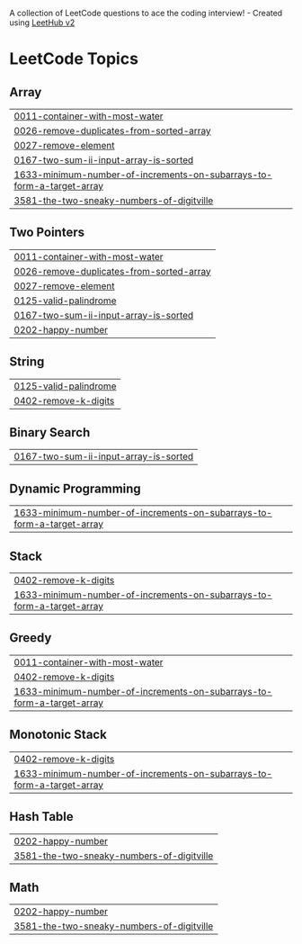 A collection of LeetCode questions to ace the coding interview! - Created using [LeetHub v2](https://github.com/arunbhardwaj/LeetHub-2.0)
<!---LeetCode Topics Start-->
# LeetCode Topics
## Array
|  |
| ------- |
| [0011-container-with-most-water](https://github.com/HRSH455/DSA_prac/tree/master/0011-container-with-most-water) |
| [0026-remove-duplicates-from-sorted-array](https://github.com/HRSH455/DSA_prac/tree/master/0026-remove-duplicates-from-sorted-array) |
| [0027-remove-element](https://github.com/HRSH455/DSA_prac/tree/master/0027-remove-element) |
| [0167-two-sum-ii-input-array-is-sorted](https://github.com/HRSH455/DSA_prac/tree/master/0167-two-sum-ii-input-array-is-sorted) |
| [1633-minimum-number-of-increments-on-subarrays-to-form-a-target-array](https://github.com/HRSH455/DSA_prac/tree/master/1633-minimum-number-of-increments-on-subarrays-to-form-a-target-array) |
| [3581-the-two-sneaky-numbers-of-digitville](https://github.com/HRSH455/DSA_prac/tree/master/3581-the-two-sneaky-numbers-of-digitville) |
## Two Pointers
|  |
| ------- |
| [0011-container-with-most-water](https://github.com/HRSH455/DSA_prac/tree/master/0011-container-with-most-water) |
| [0026-remove-duplicates-from-sorted-array](https://github.com/HRSH455/DSA_prac/tree/master/0026-remove-duplicates-from-sorted-array) |
| [0027-remove-element](https://github.com/HRSH455/DSA_prac/tree/master/0027-remove-element) |
| [0125-valid-palindrome](https://github.com/HRSH455/DSA_prac/tree/master/0125-valid-palindrome) |
| [0167-two-sum-ii-input-array-is-sorted](https://github.com/HRSH455/DSA_prac/tree/master/0167-two-sum-ii-input-array-is-sorted) |
| [0202-happy-number](https://github.com/HRSH455/DSA_prac/tree/master/0202-happy-number) |
## String
|  |
| ------- |
| [0125-valid-palindrome](https://github.com/HRSH455/DSA_prac/tree/master/0125-valid-palindrome) |
| [0402-remove-k-digits](https://github.com/HRSH455/DSA_prac/tree/master/0402-remove-k-digits) |
## Binary Search
|  |
| ------- |
| [0167-two-sum-ii-input-array-is-sorted](https://github.com/HRSH455/DSA_prac/tree/master/0167-two-sum-ii-input-array-is-sorted) |
## Dynamic Programming
|  |
| ------- |
| [1633-minimum-number-of-increments-on-subarrays-to-form-a-target-array](https://github.com/HRSH455/DSA_prac/tree/master/1633-minimum-number-of-increments-on-subarrays-to-form-a-target-array) |
## Stack
|  |
| ------- |
| [0402-remove-k-digits](https://github.com/HRSH455/DSA_prac/tree/master/0402-remove-k-digits) |
| [1633-minimum-number-of-increments-on-subarrays-to-form-a-target-array](https://github.com/HRSH455/DSA_prac/tree/master/1633-minimum-number-of-increments-on-subarrays-to-form-a-target-array) |
## Greedy
|  |
| ------- |
| [0011-container-with-most-water](https://github.com/HRSH455/DSA_prac/tree/master/0011-container-with-most-water) |
| [0402-remove-k-digits](https://github.com/HRSH455/DSA_prac/tree/master/0402-remove-k-digits) |
| [1633-minimum-number-of-increments-on-subarrays-to-form-a-target-array](https://github.com/HRSH455/DSA_prac/tree/master/1633-minimum-number-of-increments-on-subarrays-to-form-a-target-array) |
## Monotonic Stack
|  |
| ------- |
| [0402-remove-k-digits](https://github.com/HRSH455/DSA_prac/tree/master/0402-remove-k-digits) |
| [1633-minimum-number-of-increments-on-subarrays-to-form-a-target-array](https://github.com/HRSH455/DSA_prac/tree/master/1633-minimum-number-of-increments-on-subarrays-to-form-a-target-array) |
## Hash Table
|  |
| ------- |
| [0202-happy-number](https://github.com/HRSH455/DSA_prac/tree/master/0202-happy-number) |
| [3581-the-two-sneaky-numbers-of-digitville](https://github.com/HRSH455/DSA_prac/tree/master/3581-the-two-sneaky-numbers-of-digitville) |
## Math
|  |
| ------- |
| [0202-happy-number](https://github.com/HRSH455/DSA_prac/tree/master/0202-happy-number) |
| [3581-the-two-sneaky-numbers-of-digitville](https://github.com/HRSH455/DSA_prac/tree/master/3581-the-two-sneaky-numbers-of-digitville) |
<!---LeetCode Topics End-->